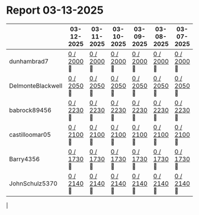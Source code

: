 # Report 03-13-2025
| | 03-12-2025 | 03-11-2025 | 03-10-2025 | 03-09-2025 | 03-08-2025 | 03-07-2025 | 03-06-2025 |
| --- | --- | --- | --- | --- | --- | --- | --- |
| dunhambrad7 | [0 / 2000](https://www.myfitnesspal.com/food/diary/dunhambrad7?date=2025-03-12) :no_entry_sign: | [0 / 2000](https://www.myfitnesspal.com/food/diary/dunhambrad7?date=2025-03-11) :no_entry_sign: | [0 / 2000](https://www.myfitnesspal.com/food/diary/dunhambrad7?date=2025-03-10) :no_entry_sign: | [0 / 2000](https://www.myfitnesspal.com/food/diary/dunhambrad7?date=2025-03-09) :no_entry_sign: | [0 / 2000](https://www.myfitnesspal.com/food/diary/dunhambrad7?date=2025-03-08) :no_entry_sign: | [0 / 2000](https://www.myfitnesspal.com/food/diary/dunhambrad7?date=2025-03-07) :no_entry_sign: | [0 / 2000](https://www.myfitnesspal.com/food/diary/dunhambrad7?date=2025-03-06) :no_entry_sign: |
| DelmonteBlackwell | [0 / 2050](https://www.myfitnesspal.com/food/diary/DelmonteBlackwell?date=2025-03-12) :no_entry_sign: | [0 / 2050](https://www.myfitnesspal.com/food/diary/DelmonteBlackwell?date=2025-03-11) :no_entry_sign: | [0 / 2050](https://www.myfitnesspal.com/food/diary/DelmonteBlackwell?date=2025-03-10) :no_entry_sign: | [0 / 2050](https://www.myfitnesspal.com/food/diary/DelmonteBlackwell?date=2025-03-09) :no_entry_sign: | [0 / 2050](https://www.myfitnesspal.com/food/diary/DelmonteBlackwell?date=2025-03-08) :no_entry_sign: | [0 / 2050](https://www.myfitnesspal.com/food/diary/DelmonteBlackwell?date=2025-03-07) :no_entry_sign: | [0 / 2050](https://www.myfitnesspal.com/food/diary/DelmonteBlackwell?date=2025-03-06) :no_entry_sign: |
| babrock89456 | [0 / 2230](https://www.myfitnesspal.com/food/diary/babrock89456?date=2025-03-12) :no_entry_sign: | [0 / 2230](https://www.myfitnesspal.com/food/diary/babrock89456?date=2025-03-11) :no_entry_sign: | [0 / 2230](https://www.myfitnesspal.com/food/diary/babrock89456?date=2025-03-10) :no_entry_sign: | [0 / 2230](https://www.myfitnesspal.com/food/diary/babrock89456?date=2025-03-09) :no_entry_sign: | [0 / 2230](https://www.myfitnesspal.com/food/diary/babrock89456?date=2025-03-08) :no_entry_sign: | [0 / 2230](https://www.myfitnesspal.com/food/diary/babrock89456?date=2025-03-07) :no_entry_sign: | [0 / 2230](https://www.myfitnesspal.com/food/diary/babrock89456?date=2025-03-06) :no_entry_sign: |
| castilloomar05 | [0 / 2100](https://www.myfitnesspal.com/food/diary/castilloomar05?date=2025-03-12) :no_entry_sign: | [0 / 2100](https://www.myfitnesspal.com/food/diary/castilloomar05?date=2025-03-11) :no_entry_sign: | [0 / 2100](https://www.myfitnesspal.com/food/diary/castilloomar05?date=2025-03-10) :no_entry_sign: | [0 / 2100](https://www.myfitnesspal.com/food/diary/castilloomar05?date=2025-03-09) :no_entry_sign: | [0 / 2100](https://www.myfitnesspal.com/food/diary/castilloomar05?date=2025-03-08) :no_entry_sign: | [0 / 2100](https://www.myfitnesspal.com/food/diary/castilloomar05?date=2025-03-07) :no_entry_sign: | [0 / 2100](https://www.myfitnesspal.com/food/diary/castilloomar05?date=2025-03-06) :no_entry_sign: |
| Barry4356 | [0 / 1730](https://www.myfitnesspal.com/food/diary/Barry4356?date=2025-03-12) :no_entry_sign: | [0 / 1730](https://www.myfitnesspal.com/food/diary/Barry4356?date=2025-03-11) :no_entry_sign: | [0 / 1730](https://www.myfitnesspal.com/food/diary/Barry4356?date=2025-03-10) :no_entry_sign: | [0 / 1730](https://www.myfitnesspal.com/food/diary/Barry4356?date=2025-03-09) :no_entry_sign: | [0 / 1730](https://www.myfitnesspal.com/food/diary/Barry4356?date=2025-03-08) :no_entry_sign: | [0 / 1730](https://www.myfitnesspal.com/food/diary/Barry4356?date=2025-03-07) :no_entry_sign: | [0 / 1730](https://www.myfitnesspal.com/food/diary/Barry4356?date=2025-03-06) :no_entry_sign: |
| JohnSchulz5370 | [0 / 2140](https://www.myfitnesspal.com/food/diary/JohnSchulz5370?date=2025-03-12) :no_entry_sign: | [0 / 2140](https://www.myfitnesspal.com/food/diary/JohnSchulz5370?date=2025-03-11) :no_entry_sign: | [0 / 2140](https://www.myfitnesspal.com/food/diary/JohnSchulz5370?date=2025-03-10) :no_entry_sign: | [0 / 2140](https://www.myfitnesspal.com/food/diary/JohnSchulz5370?date=2025-03-09) :no_entry_sign: | [0 / 2140](https://www.myfitnesspal.com/food/diary/JohnSchulz5370?date=2025-03-08) :no_entry_sign: | [0 / 2140](https://www.myfitnesspal.com/food/diary/JohnSchulz5370?date=2025-03-07) :no_entry_sign: | [0 / 2140](https://www.myfitnesspal.com/food/diary/JohnSchulz5370?date=2025-03-06) :no_entry_sign: |
|